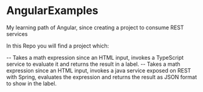 # AngularExamples
My learning path of Angular, since creating a project to consume REST services

In this Repo you will find a project which:

-- Takes a math expression since an HTML input, invokes a TypeScript service to evaluate it and returns the result in a label.
-- Takes a math expression since an HTML input, invokes a java service exposed on REST with Spring, evaluates the expression and returns the result as JSON format to show in the label.
